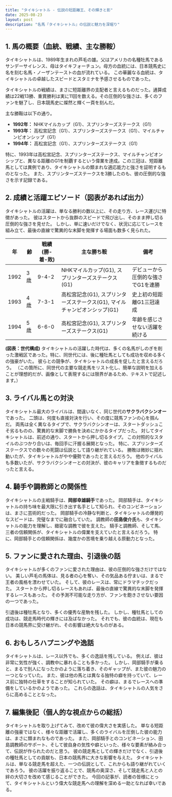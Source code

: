 ```yaml
---
title: "タイキシャトル - 伝説の短距離王、その輝きと影"
date: 2025-08-23
layout: post
description: "名馬『タイキシャトル』の伝説と魅力を深堀り"
---
```


## 1. 馬の概要（血統、戦績、主な勝鞍）

タイキシャトルは、1989年生まれの芦毛の雄。父はアメリカの名種牡馬であるサンデーサイレンス、母はタイキフォーチュン。母方の血統には、日本競馬史に名を刻む名馬・ノーザンテーストの血が流れている。  この華麗なる血統は、タイキシャトルの卓越したスピードとスタミナを予感させるものであった。

タイキシャトルの戦績は、まさに短距離界の支配者と言えるものだった。通算成績は22戦13勝、重賞勝利は実に11回を数える。その圧倒的な強さは、多くのファンを魅了し、日本競馬史に燦然と輝く一頁を刻んだ。

主な勝鞍は以下の通り。

* **1992年：**  NHKマイルカップ（G1）、スプリンターズステークス（G1）
* **1993年：** 高松宮記念（G1）、スプリンターズステークス（G1）、マイルチャンピオンシップ（G1）
* **1994年：**  高松宮記念（G1）、スプリンターズステークス（G1）


特に、1993年は高松宮記念、スプリンターズステークス、マイルチャンピオンシップと、異なる距離のG1を制覇するという偉業を達成。この三冠は、短距離馬としては異例であり、タイキシャトルの類まれな適応能力と強さを証明するものとなった。  また、スプリンターズステークスを3勝したのも、彼の圧倒的な強さを示す記録である。


## 2. 成績と活躍エピソード（図表があれば出力）

タイキシャトルの活躍は、単なる勝利の数以上に、その走り方、レース運びに特徴があった。  彼はスタートから抜群のスピードで飛び出し、そのまま押し切る圧倒的な強さを見せた。  しかし、単に速いだけでなく、状況に応じてレースを組み立て、最後の直線で驚異的な末脚を発揮する場面も数多く見られた。

| 年 | 齢 | 戦績 (勝-着-敗) | 主な勝ち鞍 | 備考 |
|---|---|---|---|---|
| 1992 | 3歳 | 9-4-2 | NHKマイルカップ(G1), スプリンターズステークス(G1) |  デビューから圧倒的な強さでG1を連勝 |
| 1993 | 4歳 | 7-3-1 | 高松宮記念(G1), スプリンターズステークス(G1), マイルチャンピオンシップ(G1) | 史上初の短距離G1三冠達成 |
| 1994 | 5歳 | 6-6-0 | 高松宮記念(G1), スプリンターズステークス(G1) |  年齢を感じさせない活躍を続ける |


**(図表：世代構成)**  タイキシャトルの活躍した時代は、多くの名馬がしのぎを削った激戦区であった。特に、同世代には、後に種牡馬としても成功を収める多くの強豪がいた。  彼らとの競争が、タイキシャトルの成長を促したと言えるだろう。  （この箇所に、同世代の主要な競走馬をリスト化し、簡単な説明を加えることが理想的だが、画像として表現するには限界があるため、テキストで記述します。）


## 3. ライバル馬との対決

タイキシャトル最大のライバルは、間違いなく、同じ世代の**サクラバクシンオー**であった。  二頭は、何度も直接対決を行い、その度に競馬ファンの心を掴んだ。  両馬は全く異なるタイプで、サクラバクシンオーは、スタートダッシュこそ劣るものの、驚異的な末脚で勝負を決めにかかるタイプだった。  対してタイキシャトルは、前述の通り、スタートから押し切るタイプ。  この対照的なスタイルのぶつかり合いは、毎回手に汗握る展開となった。  特に、スプリンターズステークスでの数々の死闘は伝説として語り継がれている。  勝敗は微妙に揺れ動いたが、タイキシャトルがやや優勢であったと言えるだろう。  他のライバルも多数いたが、サクラバクシンオーとの対決が、彼のキャリアを象徴するものだったと言える。


## 4. 騎手や調教師との関係性

タイキシャトルの主戦騎手は、**岡部幸雄騎手**であった。  岡部騎手は、タイキシャトルの持ち味を最大限に引き出す名手として知られ、そのコンビネーションは、まさに芸術的だった。  岡部騎手の冷静な判断と、タイキシャトルの爆発的なスピードは、完璧なまでに融合していた。  調教師の**田島俊介氏**も、タイキシャトルの能力を理解し、緻密な調教で彼を支えた。  騎手と調教師、そして馬、三者の信頼関係が、タイキシャトルの偉業を支えていたと言えるだろう。  特に、岡部騎手との信頼関係は、幾度かの苦境を乗り越える原動力となった。


## 5. ファンに愛された理由、引退後の話

タイキシャトルが多くのファンに愛された理由は、彼の圧倒的な強さだけではない。  美しい芦毛の馬体は、見る者の心を奪い、その気品ある佇まいは、まるで王者の風格を漂わせていた。  そして、彼のレースは、常にドラマチックだった。  スタートから押し切るレースもあれば、最後の直線で驚異的な末脚を発揮するレースもあった。  その予測不可能な走り方が、ファンを飽きさせない要因の一つであった。

引退後は種牡馬となり、多くの優秀な産駒を残した。  しかし、種牡馬としての成功は、競走馬時代の輝きには及ばなかった。  それでも、彼の血統は、現在も日本の競馬界に受け継がれ、その影響は絶大なものがある。


## 6. おもしろハプニングや逸話

タイキシャトルは、レース以外でも、多くの逸話を残している。  例えば、彼は非常に気性が強く、調教中に暴れることも多かった。  しかし、岡部騎手が乗ると、まるで別人になったかのように落ち着き、そのギャップが、また彼の魅力の一つとなっていた。  また、彼は他の馬とは異なる独特の癖を持っていて、レース前に独特の仕草をすることが知られていた。  その癖は、まるでレースへの準備をしているかのようであった。  これらの逸話は、タイキシャトルの人気をさらに高めることとなった。


## 7. 編集後記（個人的な視点からの総括）

タイキシャトルを取り上げてみて、改めて彼の偉大さを実感した。  単なる短距離の強豪ではなく、様々な距離で活躍し、多くのライバルを圧倒した彼の能力は、まさに類まれなものであった。  また、岡部騎手とのコンビネーション、田島調教師のサポート、そして彼自身の気性や癖といった、様々な要素が絡み合って、伝説が作られたのだと思う。  彼の競走馬としての輝きだけでなく、引退後の種牡馬としての貢献も、日本の競馬界に大きな影響を与えた。  タイキシャトルは、単なる競走馬を超えた、一つの伝説として、これからも語り継がれていくであろう。  彼の活躍を振り返ることで、競馬の奥深さ、そして競走馬と人との絆の大切さを改めて感じることができた。  今回の記事が、読者の皆様にとって、タイキシャトルという偉大な競走馬への理解を深める一助となれば幸いである。
